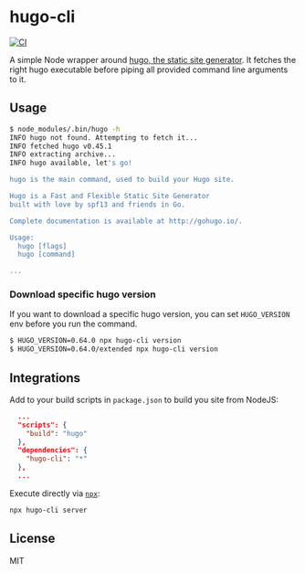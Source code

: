# hugo-cli

[![CI](https://github.com/nikku/hugo-cli/actions/workflows/CI.yml/badge.svg)](https://github.com/nikku/hugo-cli/actions/workflows/CI.yml)

A simple Node wrapper around [hugo, the static site generator](http://gohugo.io). It fetches the right hugo executable before piping all provided command line arguments to it.


## Usage

```bash
$ node_modules/.bin/hugo -h
INFO hugo not found. Attempting to fetch it...
INFO fetched hugo v0.45.1
INFO extracting archive...
INFO hugo available, let's go!

hugo is the main command, used to build your Hugo site.

Hugo is a Fast and Flexible Static Site Generator
built with love by spf13 and friends in Go.

Complete documentation is available at http://gohugo.io/.

Usage:
  hugo [flags]
  hugo [command]

...
```

### Download specific hugo version

If you want to download a specific hugo version, you can set `HUGO_VERSION` env before you run the command.

```bash
$ HUGO_VERSION=0.64.0 npx hugo-cli version
$ HUGO_VERSION=0.64.0/extended npx hugo-cli version
```


## Integrations

Add to your build scripts in `package.json` to build you site from NodeJS:

```json
  ...
  "scripts": {
    "build": "hugo"
  },
  "dependencies": {
    "hugo-cli": "*"
  },
  ...
```

Execute directly via [`npx`](https://www.npmjs.com/package/npx):

```bash
npx hugo-cli server
```


## License

MIT
